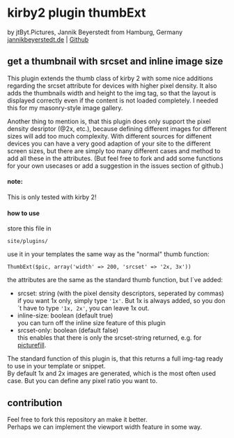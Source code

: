 # kirby2 plugin thumbExt
by jtByt.Pictures, Jannik Beyerstedt from Hamburg, Germany  
[jannikbeyerstedt.de](http://jannikbeyerstedt.de) | [Github](https://github.com/jbeyerstedt)  


## get a thumbnail with srcset and inline image size

This plugin extends the thumb class of kirby 2 with some nice additions regarding the srcset attribute for devices with higher pixel density. 
It also adds the thumbnails width and height to the img tag, so that the layout is displayed correctly even if the content is not loaded completely. I needed this for my masonry-style image gallery.

Another thing to mention is, that this plugin does only support the pixel density desriptor (@2x, etc.), because defining different images for different sizes will add too much complexity. 
With different sources for diffenent devices you can have a very good adaption of your site to the different screen sizes, but there are simply too many different cases and method to add all these in the attributes.
(But feel free to fork and add some functions for your own usecases or add a suggestion in the issues section of github.)

#### note:
This is only tested with kirby 2!

#### how to use
store this file in
	
	site/plugins/

use it in your templates the same way as the "normal" thumb function:

    ThumbExt($pic, array('width' => 200, 'srcset' => '2x, 3x'))
    
the attributes are the same as the standard thumb function, but I´ve added:

- srcset: string (with the pixel density descriptors, seperated by commas)  
if you want 1x only, simply type `'1x'`. But 1x is always added, so you don´t have to type `'1x, 2x'`, you can leave 1x out.
- inline-size: boolean (default true)  
you can turn off the inline size feature of this plugin
- srcset-only: boolean (default false)  
this enables that there is only the srcset-string returned, e.g. for [picturefill](http://scottjehl.github.io/picturefill/).

The standard function of this plugin is, that this returns a full img-tag ready to use in your template or snippet.  
By default 1x and 2x images are generated, which is the most often used case. But you can define any pixel ratio you want to.

## contribution
Feel free to fork this repository an make it better.  
Perhaps we can implement the viewport width feature in some way.
